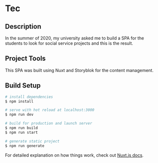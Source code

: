# Tec

## Description

In the summer of 2020, my university asked me to build a SPA for the students to look for social service projects and this is the result.

## Project Tools

This SPA was built using Nuxt and Storyblok for the content management.

## Build Setup

```bash
# install dependencies
$ npm install

# serve with hot reload at localhost:3000
$ npm run dev

# build for production and launch server
$ npm run build
$ npm run start

# generate static project
$ npm run generate
```

For detailed explanation on how things work, check out [Nuxt.js docs](https://nuxtjs.org).
